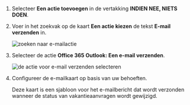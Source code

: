 1. Selecteer **Een actie toevoegen** in de vertakking **INDIEN NEE, NIETS DOEN**.
2. Voer in het zoekvak op de kaart **Een actie kiezen** de tekst **E-mail verzenden** in.
   
    ![zoeken naar e-mailactie](includes/media/modern-approvals/search-send-email-no.png)
3. Selecteer de actie **Office 365 Outlook: Een e-mail verzenden**.
   
    ![de actie voor e-mail verzenden selecteren](includes/media/modern-approvals/select-send-email-no.png)
4. Configureer de e-mailkaart op basis van uw behoeften.
   
     Deze kaart is een sjabloon voor het e-mailbericht dat wordt verzonden wanneer de status van vakantieaanvragen wordt gewijzigd.

